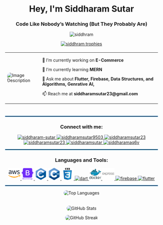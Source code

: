 <h1 align="center">Hey, I'm Siddharam Sutar</h1>
<h3 align="center">Code Like Nobody’s Watching (But They Probably Are)</h3>

<!-- Profile Views Badge -->
<p align="center">
  <img src="https://komarev.com/ghpvc/?username=siddhram&label=Profile%20views&color=0e75b6&style=flat" alt="siddhram" />
</p>

<!-- GitHub Trophies -->
<p align="center">
  <a href="https://github.com/ryo-ma/github-profile-trophy">
    <img src="https://github-profile-trophy.vercel.app/?username=siddhram&theme=tokyonight&margin-w=15&margin-h=15" alt="siddhram trophies" />
  </a>
</p>

<!-- About Me Section with Image -->
<!-- About Me Section with Image -->
<table style="width: 100%; max-width: 800px; margin: 20px auto; border-collapse: collapse;">
  <tr>
    <td>
      <img src="https://images.playground.com/0edcc636b74748c1b292df0248a3843f.jpeg" alt="Image Description" width="300" style="border-radius: 10px;" />
    </td>
    <td style="text-align: left;">
      <p>🔭 I’m currently working on <strong>E-Commerce</strong></p>
      <p>🌱 I’m currently learning <strong>MERN</strong></p>
      <p>💬 Ask me about <strong>Flutter, Firebase, Data Structures, and Algorithms, Genrative AI, &nbsp  &nbsp  &nbsp  &nbsp  &nbsp &nbsp  &nbsp  </strong></p>
      <p>📫 Reach me at <strong>siddharamsutar23@gmail.com</strong></p>
    </td>
  </tr>
</table>






<hr style="border: 0.5px solid #0e75b6; margin-top: 40px;"/>

<!-- Connect with Me -->
<h3 align="center">Connect with me:</h3>
<p align="center">
  <a href="https://linkedin.com/in/siddharam-sutar" target="blank">
    <img src="https://raw.githubusercontent.com/rahuldkjain/github-profile-readme-generator/master/src/images/icons/Social/linked-in-alt.svg" alt="siddharam-sutar" height="30" width="40" />
  </a>
  <a href="https://www.youtube.com/c/siddharamsutar9503" target="blank">
    <img src="https://raw.githubusercontent.com/rahuldkjain/github-profile-readme-generator/master/src/images/icons/Social/youtube.svg" alt="siddharamsutar9503" height="30" width="40" />
  </a>
  <a href="https://www.hackerrank.com/siddharamsutar23" target="blank">
    <img src="https://raw.githubusercontent.com/rahuldkjain/github-profile-readme-generator/master/src/images/icons/Social/hackerrank.svg" alt="siddharamsutar23" height="30" width="40" />
  </a>
  <a href="https://codeforces.com/profile/siddharamsutar23" target="blank">
    <img src="https://raw.githubusercontent.com/rahuldkjain/github-profile-readme-generator/master/src/images/icons/Social/codeforces.svg" alt="siddharamsutar23" height="30" width="40" />
  </a>
  <a href="https://www.leetcode.com/siddharamsutar" target="blank">
    <img src="https://raw.githubusercontent.com/rahuldkjain/github-profile-readme-generator/master/src/images/icons/Social/leet-code.svg" alt="siddharamsutar" height="30" width="40" />
  </a>
  <a href="https://auth.geeksforgeeks.org/user/siddharamaq6v" target="blank">
    <img src="https://raw.githubusercontent.com/rahuldkjain/github-profile-readme-generator/master/src/images/icons/Social/geeks-for-geeks.svg" alt="siddharamaq6v" height="30" width="40" />
  </a>
</p>

<hr style="border: 0.5px solid #0e75b6;"/>

<!-- Languages and Tools -->
<h3 align="center">Languages and Tools:</h3>
<p align="center">
  <a href="https://aws.amazon.com" target="_blank" rel="noreferrer">
    <img src="https://raw.githubusercontent.com/devicons/devicon/master/icons/amazonwebservices/amazonwebservices-original-wordmark.svg" alt="aws" width="40" height="40" />
  </a>
  <a href="https://getbootstrap.com" target="_blank" rel="noreferrer">
    <img src="https://raw.githubusercontent.com/devicons/devicon/master/icons/bootstrap/bootstrap-plain-wordmark.svg" alt="bootstrap" width="40" height="40" />
  </a>
  <a href="https://www.cprogramming.com/" target="_blank" rel="noreferrer">
    <img src="https://raw.githubusercontent.com/devicons/devicon/master/icons/c/c-original.svg" alt="c" width="40" height="40" />
  </a>
  <a href="https://www.w3schools.com/cpp/" target="_blank" rel="noreferrer">
    <img src="https://raw.githubusercontent.com/devicons/devicon/master/icons/cplusplus/cplusplus-original.svg" alt="cplusplus" width="40" height="40" />
  </a>
  <a href="https://www.w3schools.com/css/" target="_blank" rel="noreferrer">
    <img src="https://raw.githubusercontent.com/devicons/devicon/master/icons/css3/css3-original-wordmark.svg" alt="css3" width="40" height="40" />
  </a>
  <a href="https://dart.dev" target="_blank" rel="noreferrer">
    <img src="https://www.vectorlogo.zone/logos/dartlang/dartlang-icon.svg" alt="dart" width="40" height="40" />
  </a>
  <a href="https://www.docker.com/" target="_blank" rel="noreferrer">
    <img src="https://raw.githubusercontent.com/devicons/devicon/master/icons/docker/docker-original-wordmark.svg" alt="docker" width="40" height="40" />
  </a>
  <a href="https://expressjs.com" target="_blank" rel="noreferrer">
    <img src="https://raw.githubusercontent.com/devicons/devicon/master/icons/express/express-original-wordmark.svg" alt="express" width="40" height="40" />
  </a>
  <a href="https://firebase.google.com/" target="_blank" rel="noreferrer">
    <img src="https://www.vectorlogo.zone/logos/firebase/firebase-icon.svg" alt="firebase" width="40" height="40" />
  </a>
  <a href="https://flutter.dev" target="_blank" rel="noreferrer">
    <img src="https://www.vectorlogo.zone/logos/flutterio/flutterio-icon.svg" alt="flutter" width="40" height="40" />
  </a>
  <!-- Add more tools and languages as needed -->
</p>

<hr style="border: 0.5px solid #0e75b6;"/>

<!-- GitHub Stats and Activity Section -->
<div align="center">

  <!-- Top Languages -->
  <p>
    <img src="https://github-readme-stats.vercel.app/api/top-langs?username=siddhram&show_icons=true&locale=en&layout=compact&theme=tokyonight" 
    alt="Top Languages" style="width: 45%; border-radius: 10px; margin-bottom: 20px;" />
  </p>

  <!-- GitHub Stats -->
  <p>
    <img src="https://github-readme-stats.vercel.app/api?username=siddhram&show_icons=true&locale=en&theme=tokyonight" 
    alt="GitHub Stats" style="width: 45%; border-radius: 10px;" />
  </p>

  <!-- GitHub Streak -->
  <p>
    <img src="https://github-readme-streak-stats.herokuapp.com/?user=siddhram&theme=tokyonight" 
    alt="GitHub Streak" style="width: 45%; border-radius: 10px; margin-bottom: 20px;" />
  </p>
</div>
